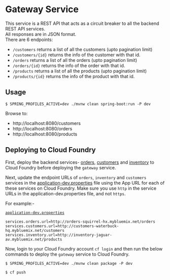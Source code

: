 # Gateway Service

This service is a REST API that acts as a circuit breaker to all the backend REST API services.  
All responses are in JSON format.  
There are 6 endpoints:

- `/customers` returns a list of all the customers (upto pagination limit)
- `/customers/{id}` returns the info of the customer with that id.
- `/orders` returns a list of all the orders (upto pagination limit)
- `/orders/{id}` returns the info of the order with that id.
- `/products` returns a list of all the products (upto pagination limit)
- `/products/{id}` returns the info of the product with that id.

## Usage

```console
$ SPRING_PROFILES_ACTIVE=dev ./mvnw clean spring-boot:run -P dev
```

Browse to:
- http://localhost:8080/customers
- http://localhost:8080/orders
- http://localhost:8080/products

## Deploying to Cloud Foundry

First, deploy the backend services- [orders](https://github.com/konveyor/move2kube-demos/tree/main/samples/enterprise-app/src/orders#deploying-to-cloud-foundry), [customers](https://github.com/konveyor/move2kube-demos/tree/main/samples/enterprise-app/src/customers#deploying-to-cloud-foundry) and [inventory](https://github.com/konveyor/move2kube-demos/tree/main/samples/enterprise-app/src/inventory#deploying-to-cloud-foundry) to Cloud Foundry before deploying the `gateway` service.

Next, update the endpoint URLs of `orders`, `inventory` and `customers` services in the [application-dev.properties](https://github.com/konveyor/move2kube-demos/blob/main/samples/enterprise-app/src/gateway/src/main/resources/application-dev.properties) file using the App URL for each of these services on Cloud Foundry. Make sure you use `http` in the service URLs in the application-dev.properties file, and not `https`.

For example:-

[`application-dev.properties`](https://github.com/konveyor/move2kube-demos/blob/91e8051731f3508343ad51c0713fc36f05825d1b/samples/enterprise-app/src/gateway/src/main/resources/application-dev.properties#L1)

```console
services.orders.url=http://orders-squirrel-hx.mybluemix.net/orders
services.customers.url=http://customers-waterbuck-hq.mybluemix.net/customers
services.inventory.url=http://inventory-jaguar-av.mybluemix.net/products
```

Now, login to your Cloud Foundry account `cf login` and then run the below commands to deploy the `gateway` service to Cloud Foundry.

```console
$ SPRING_PROFILES_ACTIVE=dev ./mvnw clean package -P dev
```

```console
$ cf push
```
